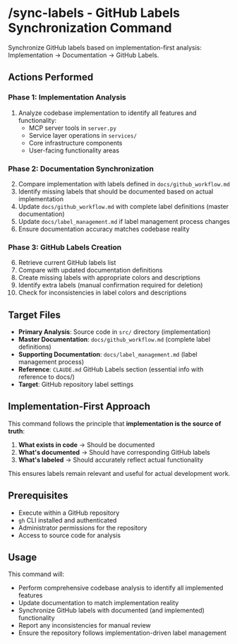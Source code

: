 # /sync-labels - GitHub Labels Synchronization Command

Synchronize GitHub labels based on implementation-first analysis: Implementation → Documentation → GitHub Labels.

## Actions Performed

### Phase 1: Implementation Analysis
1. Analyze codebase implementation to identify all features and functionality:
   - MCP server tools in `server.py`
   - Service layer operations in `services/`
   - Core infrastructure components
   - User-facing functionality areas

### Phase 2: Documentation Synchronization
2. Compare implementation with labels defined in `docs/github_workflow.md`
3. Identify missing labels that should be documented based on actual implementation
4. Update `docs/github_workflow.md` with complete label definitions (master documentation)
5. Update `docs/label_management.md` if label management process changes
6. Ensure documentation accuracy matches codebase reality

### Phase 3: GitHub Labels Creation
6. Retrieve current GitHub labels list
7. Compare with updated documentation definitions
8. Create missing labels with appropriate colors and descriptions
9. Identify extra labels (manual confirmation required for deletion)
10. Check for inconsistencies in label colors and descriptions

## Target Files

- **Primary Analysis**: Source code in `src/` directory (implementation)
- **Master Documentation**: `docs/github_workflow.md` (complete label definitions)
- **Supporting Documentation**: `docs/label_management.md` (label management process)
- **Reference**: `CLAUDE.md` GitHub Labels section (essential info with reference to docs/)
- **Target**: GitHub repository label settings

## Implementation-First Approach

This command follows the principle that **implementation is the source of truth**:

1. **What exists in code** → Should be documented
2. **What's documented** → Should have corresponding GitHub labels
3. **What's labeled** → Should accurately reflect actual functionality

This ensures labels remain relevant and useful for actual development work.

## Prerequisites

- Execute within a GitHub repository
- `gh` CLI installed and authenticated
- Administrator permissions for the repository
- Access to source code for analysis

## Usage

This command will:
- Perform comprehensive codebase analysis to identify all implemented features
- Update documentation to match implementation reality
- Synchronize GitHub labels with documented (and implemented) functionality
- Report any inconsistencies for manual review
- Ensure the repository follows implementation-driven label management

